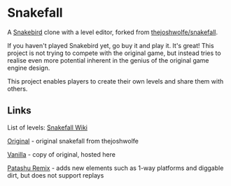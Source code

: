 # Snakefall

A [Snakebird](https://store.steampowered.com/app/357300/Snakebird/) clone with a level editor, forked from [thejoshwolfe/snakefall](https://github.com/thejoshwolfe/snakefall/).

If you haven't played Snakebird yet, go buy it and play it. It's great!
This project is not trying to compete with the original game,
but instead tries to realise even more potential inherent in the genius
of the original game engine design.

This project enables players to create their own levels and share them with others.

## Links

List of levels: [Snakefall Wiki](https://github.com/thejoshwolfe/snakefall/wiki/)

[Original](http://wolfesoftware.com/snakefall/) - original snakefall from thejoshwolfe

[Vanilla](https://karoo13.github.io/snakefall/vanilla/) - copy of original, hosted here

[Patashu Remix](https://karoo13.github.io/snakefall/patashu-remix/) - adds new elements such as 1-way platforms and diggable dirt, but does not support replays
